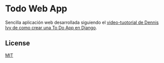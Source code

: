 # Todo Web App

Sencilla aplicación web desarrollada siguiendo el [video-tuotorial  de Dennis Ivy de como 
crear una To Do App en Django](https://www.youtube.com/watch?v=4RWFvXDUmjo).

## License
[MIT](https://choosealicense.com/licenses/mit/)